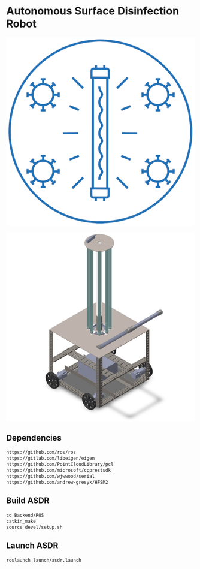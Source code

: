 # Autonomous Surface Disinfection Robot 

![ASDR Logo](Documents/asdr_logo.png)

![ASDR](Documents/ASDR.png)

## Dependencies
```
https://github.com/ros/ros
https://gitlab.com/libeigen/eigen
https://github.com/PointCloudLibrary/pcl
https://github.com/microsoft/cpprestsdk
https://github.com/wjwwood/serial
https://github.com/andrew-gresyk/HFSM2
```

## Build ASDR
```
cd Backend/ROS
catkin_make
source devel/setup.sh
```

## Launch ASDR
```
roslaunch launch/asdr.launch
```
